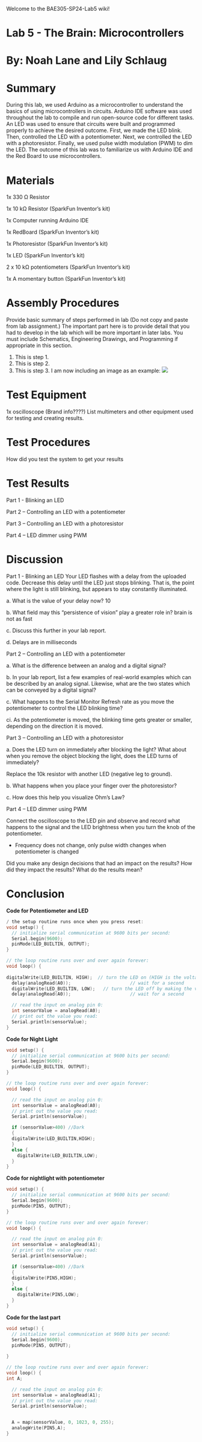 Welcome to the BAE305-SP24-Lab5 wiki!

# Lab 5 - The Brain: Microcontrollers

# By: Noah Lane and Lily Schlaug
# Summary
During this lab, we used Arduino as a microcontroller to understand the basics of using microcontrollers in circuits. Arduino IDE software was used throughout the lab to compile and run open-source code for different tasks. An LED was used to ensure that circuits were built and programmed properly to achieve the desired outcome. First, we made the LED blink. Then, controlled the LED with a potentiometer. Next, we controlled the LED with a photoresistor. Finally, we used pulse width modulation (PWM) to dim the LED. The outcome of this lab was to familiarize us with Arduino IDE and the Red Board to use microcontrollers. 

# Materials
1x 330 Ω Resistor

1x 10 kΩ Resistor (SparkFun Inventor’s kit)

1x Computer running Arduino IDE

1x RedBoard (SparkFun Inventor’s kit)

1x Photoresistor (SparkFun Inventor’s kit)

1x LED (SparkFun Inventor’s kit)

2 x 10 kΩ potentiometers (SparkFun Inventor’s kit)

1x A momentary button (SparkFun Inventor’s kit)

# Assembly Procedures
Provide basic summary of steps performed in lab (Do not copy and paste from lab assignment.) The important part here is to provide detail that you had to develop in the lab which will be more important in later labs.
You must include Schematics, Engineering Drawings, and Programming if appropriate in this section.
1. This is step 1.
2. This is step 2.
3. This is step 3.
I am now including an image as an example: 
![](https://github.com/joedvorak/BAE305-Sp19-Lab1/blob/master/Repository%20Creation.png)
# Test Equipment
1x oscilloscope (Brand info????) 
List multimeters and other equipment used for testing and creating results.
# Test Procedures
How did you test the system to get your results

# Test Results

Part 1 - Blinking an LED

Part 2 – Controlling an LED with a potentiometer

Part 3 – Controlling an LED with a photoresistor

Part 4 – LED dimmer using PWM

# Discussion

Part 1 - Blinking an LED
Your LED flashes with a delay from the uploaded code. Decrease this delay until the LED just stops blinking. That is, the point where the light is still blinking, but appears to stay constantly illuminated. 

a.	What is the value of your delay now? 10

b.	What field may this “persistence of vision” play a greater role in? brain is not as fast 

c.	Discuss this further in your lab report.

d.	Delays are in milliseconds 

Part 2 – Controlling an LED with a potentiometer

a.	What is the difference between an analog and a digital signal?

b.	In your lab report, list a few examples of real-world examples which can be described by an analog signal. Likewise, what are the two states which can be conveyed by a digital signal?

c.	What happens to the Serial Monitor Refresh rate as you move the potentiometer to control the LED blinking time?

ci.	As the potentiometer is moved, the blinking time gets greater or smaller, depending on the direction it is moved. 

Part 3 – Controlling an LED with a photoresistor

a.	Does the LED turn on immediately after blocking the light? What about when you remove the object blocking the light, does the LED turns of immediately?

Replace the 10k resistor with another LED (negative leg to ground). 

b.	What happens when you place your finger over the photoresistor?

c.	How does this help you visualize Ohm’s Law?

Part 4 – LED dimmer using PWM

Connect the oscilloscope to the LED pin and observe and record what happens to the signal and the LED brightness when you turn the knob of the potentiometer.

- Frequency does not change, only pulse width changes when potentiometer is changed 

Did you make any design decisions that had an impact on the results? How did they impact the results? What do the results mean?
# Conclusion

**Code for Potentiometer and LED**
```c++
/ the setup routine runs once when you press reset:
void setup() {
  // initialize serial communication at 9600 bits per second:
  Serial.begin(9600);
  pinMode(LED_BUILTIN, OUTPUT);
}

// the loop routine runs over and over again forever:
void loop() {
  
digitalWrite(LED_BUILTIN, HIGH);  // turn the LED on (HIGH is the voltage level)
  delay(analogRead(A0));                      // wait for a second
  digitalWrite(LED_BUILTIN, LOW);   // turn the LED off by making the voltage LOW
  delay(analogRead(A0));                      // wait for a second

  // read the input on analog pin 0:
  int sensorValue = analogRead(A0);
  // print out the value you read:
  Serial.println(sensorValue);
}
```
**Code for Night Light**

```c++
void setup() {
  // initialize serial communication at 9600 bits per second:
  Serial.begin(9600);
  pinMode(LED_BUILTIN, OUTPUT);
}

// the loop routine runs over and over again forever:
void loop() {

  // read the input on analog pin 0:
  int sensorValue = analogRead(A0);
  // print out the value you read:
  Serial.println(sensorValue);

  if (sensorValue>400) //Dark
  {
  digitalWrite(LED_BUILTIN,HIGH); 
  }
  else {
    digitalWrite(LED_BUILTIN,LOW); 
  }
}
```
**Code for nightlight with potentiometer**
```c++
void setup() {
  // initialize serial communication at 9600 bits per second:
  Serial.begin(9600);
  pinMode(PIN5, OUTPUT);
}

// the loop routine runs over and over again forever:
void loop() {

  // read the input on analog pin 0:
  int sensorValue = analogRead(A1);
  // print out the value you read:
  Serial.println(sensorValue);

  if (sensorValue>400) //Dark
  {
  digitalWrite(PIN5,HIGH); 
  }
  else {
    digitalWrite(PIN5,LOW); 
  }
}
```
**Code for    the last part** 
```c++
void setup() {
  // initialize serial communication at 9600 bits per second:
  Serial.begin(9600);
  pinMode(PIN5, OUTPUT);
  
}

// the loop routine runs over and over again forever:
void loop() {
int A;

  // read the input on analog pin 0:
  int sensorValue = analogRead(A1);
  // print out the value you read:
  Serial.println(sensorValue);


  A = map(sensorValue, 0, 1023, 0, 255);
  analogWrite(PIN5,A);
}
```